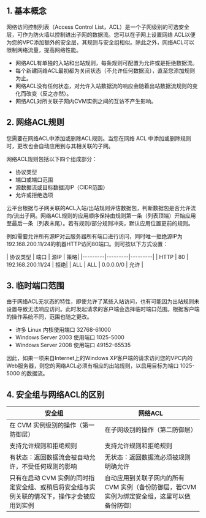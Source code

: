 ## 1. 基本概念
网络访问控制列表（Access Control List，ACL）是一个子网级别的可选安全层，可作为防火墙以控制进出子网的数据流。您可以在子网上设置网络 ACL以便为您的VPC添加额外的安全层，其规则与安全组相似。除此之外，网络ACL可以限制网络流量，提高网络性能。

- 网络ACL有单独的入站和出站规则，每条规则可配置为允许或是拒绝数据流。
- 每个新建网络ACL最初都为关闭状态（不允许任何数据流），直至您添加规则为止。
- 网络ACL没有任何状态，对允许入站数据流的响应会随着出站数据流规则的变化而改变（反之亦然）。
- 网络ACL对所关联子网内CVM实例之间的互访不产生影响。

## 2. 网络ACL规则
您需要在网络ACL中添加或删除ACL规则。当您在网络 ACL 中添加或删除规则时，更改也会自动应用到与其相关联的子网。

网络ACL规则包括以下四个组成部分：
- 协议类型
- 端口或端口范围
- 源数据流或目标数据流IP（CIDR范围）
- 允许或拒绝选项


云平台根据与子网关联的ACL入站/出站规则评估数据包，判断数据包是否允许流向/流出子网。网络ACL规则的应用顺序保持由规则第一条（列表顶端）开始应用至最后一条（列表末尾）。若有规则/部分规则冲突，默认应用位置更前的规则。

例如需要允许所有源IP对云服务器所有端口进行访问，同时唯一拒绝源IP为192.168.200.11/24的机器HTTP访问80端口。则可按以下方式设置：

| 协议类型 | 端口 | 源IP | 策略| 
|---------|---------|---------|
| HTTP | 80 | 192.168.200.11/24 | 拒绝|
| ALL | ALL | 0.0.0.0/0 | 允许 |


## 3. 临时端口范围
由于网络ACL无状态的特性，即使允许了某些入站访问，也有可能因为出站规则未设置导致无法响应访问。此时发起请求的客户端会选择临时端口范围。根据客户端的操作系统不同，范围也随之更改。
- 许多 Linux 内核使用端口 32768-61000
- Windows Server 2003 使用端口 1025-5000
- Windows Server 2008 使用端口 49152-65535

因此，如果一项来自Internet上的Windows XP客户端的请求访问您的VPC内的Web服务器，则您的网络ACL必须有相应的出站规则，以启用目标为端口 1025-5000 的数据流。

## 4. 安全组与网络ACL的区别

| 安全组 | 网络ACL | 
|---------|---------|
| 在 CVM 实例级别的操作（第一防御层） | 在子网级别的操作（第二防御层） | 
| 支持允许规则和拒绝规则 | 支持允许规则和拒绝规则 | 
| 有状态：返回数据流会被自动允许，不受任何规则的影响 | 无状态：返回数据流必须被规则明确允许 | 
| 只有在启动 CVM 实例的同时指定安全组、或稍后将安全组与实例关联的情况下，操作才会被应用到实例 | 自动应用到关联子网内的所有 CVM 实例（备份防御层，若CVM 实例为绑定安全组，这里可以做备份防御） | 
